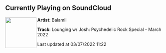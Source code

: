 ## Currently Playing on SoundCloud

[<img align="left" width="100" src="https://i1.sndcdn.com/artworks-wxkJmrK0fQBXjdY9-ewtUaA-t500x500.jpg">](https://soundcloud.com/balamii/lounging-w-josh-psychedelic-rock-special-march-2022)

**Artist**: Balamii 

**Track**: Lounging w/ Josh: Psychedelic Rock Special - March 2022

Last updated at 03/07/2022 11:22
